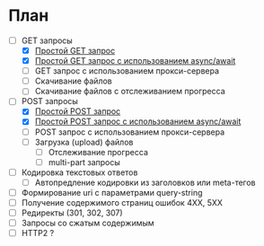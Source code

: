﻿# План

- [ ] GET запросы
  - [x] [Простой GET запрос](01-get.md)
  - [x] [Простой GET запрос c использованием async/await](02-get-async.md)
  - [ ] GET запрос с использованием прокси-сервера
  - [ ] Скачивание файлов
  - [ ] Скачивание файлов с отслеживанием прогресса
- [ ] POST запросы
  - [x] [Простой POST запрос](03-post.md)
  - [x] [Простой POST запрос c использованием async/await](04-post-async.md)
  - [ ] POST запрос с использованием прокси-сервера
  - [ ] Загрузка (upload) файлов
    - [ ] Отслеживание прогресса
    - [ ] multi-part запросы
- [ ] Кодировка текстовых ответов
  - [ ] Автопредление кодировки из заголовков или meta-тегов
- [ ] Формирование uri с параметрами query-string
- [ ] Получение содержимого страниц ошибок 4XX, 5XX
- [ ] Редиректы (301, 302, 307)
- [ ] Запросы со сжатым содержимым
- [ ] HTTP2 ?

